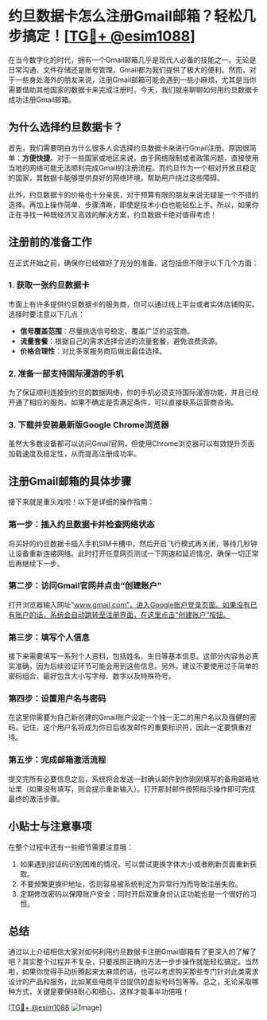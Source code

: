 # 约旦数据卡怎么注册Gmail邮箱？轻松几步搞定！[[TG💪+ @esim1088](https://t.me/s/esim1088)]

在当今数字化的时代，拥有一个Gmail邮箱几乎是现代人必备的技能之一。无论是日常沟通、文件存储还是账号管理，Gmail都为我们提供了极大的便利。然而，对于一些身处海外的朋友来说，注册Gmail邮箱可能会遇到一些小麻烦，尤其是当你需要借助其他国家的数据卡来完成注册时。今天，我们就来聊聊如何用约旦数据卡成功注册Gmail邮箱。

## 为什么选择约旦数据卡？

首先，我们需要明白为什么很多人会选择约旦数据卡来进行Gmail注册。原因很简单：**方便快捷**。对于一些国家或地区来说，由于网络限制或者政策问题，直接使用当地的网络可能无法顺利完成Gmail的注册流程。而约旦作为一个相对开放且稳定的国家，其数据卡能够提供良好的网络环境，帮助用户绕过这些障碍。

此外，约旦数据卡的价格也十分亲民，对于预算有限的朋友来说无疑是一个不错的选择。再加上操作简单、步骤清晰，即使是技术小白也能轻松上手。所以，如果你正在寻找一种既经济又高效的解决方案，约旦数据卡绝对值得考虑！

## 注册前的准备工作

在正式开始之前，确保你已经做好了充分的准备。这包括但不限于以下几个方面：

### 1. 获取一张约旦数据卡

市面上有许多提供约旦数据卡的服务商，你可以通过线上平台或者实体店铺购买。选择时要注意以下几点：
- **信号覆盖范围**：尽量挑选信号稳定、覆盖广泛的运营商。
- **流量套餐**：根据自己的需求选择合适的流量套餐，避免浪费资源。
- **价格合理性**：对比多家服务商后做出最佳选择。

### 2. 准备一部支持国际漫游的手机

为了保证顺利连接到约旦的数据网络，你的手机必须支持国际漫游功能，并且已经开通了相应的服务。如果不确定是否满足条件，可以直接联系运营商咨询。

### 3. 下载并安装最新版Google Chrome浏览器

虽然大多数设备都可以访问Gmail官网，但使用Chrome浏览器可以有效提升页面加载速度及稳定性，从而提高注册成功率。

## 注册Gmail邮箱的具体步骤

接下来就是重头戏啦！以下是详细的操作指南：

### 第一步：插入约旦数据卡并检查网络状态

将买好的约旦数据卡插入手机SIM卡槽中，然后开启飞行模式再关闭，等待几秒钟让设备重新连接网络。此时打开任意网页测试一下网速和延迟情况，确保一切正常后再继续下一步。

### 第二步：访问Gmail官网并点击“创建账户”

打开浏览器输入网址“www.gmail.com”，进入Google账户登录页面。如果没有已有账户的话，系统会自动跳转至注册界面，在这里点击“创建账户”按钮。

### 第三步：填写个人信息

接下来需要填写一系列个人资料，包括姓名、生日等基本信息。这部分内容务必真实准确，因为后续验证环节可能会用到这些信息。另外，建议不要使用过于简单的密码组合，最好包含大小写字母、数字以及特殊符号。

### 第四步：设置用户名与密码

在这里你需要为自己新创建的Gmail账户设定一个独一无二的用户名以及强健的密码。记住，这个用户名将成为你日后收发邮件的重要标识符，因此一定要慎重对待。

### 第五步：完成邮箱激活流程

提交完所有必要信息之后，系统将会发送一封确认邮件到你刚刚填写的备用邮箱地址里（如果没有填写，则会提示重新输入）。打开那封邮件按照指示操作即可完成最终的激活步骤。

## 小贴士与注意事项

在整个过程中还有一些细节需要注意哦：

1. 如果遇到验证码识别困难的情况，可以尝试更换字体大小或者刷新页面重新获取。
2. 不要频繁更换IP地址，否则容易被系统判定为异常行为而导致注册失败。
3. 定期修改密码以保障账户安全；同时开启双重身份认证功能也是一个很好的习惯。

## 总结

通过以上介绍相信大家对如何利用约旦数据卡注册Gmail邮箱有了更深入的了解了吧？其实整个过程并不复杂，只要按照正确的方法一步步操作就能轻松搞定。当然啦，如果你觉得手动折腾起来太麻烦的话，也可以考虑购买那些专门针对此类需求设计的产品和服务，比如某些电商平台提供的虚拟号码包等等。总之，无论采取哪种方式，关键是要保持耐心和细心，这样才能事半功倍哦！

[[TG💪+ @esim1088](https://t.me/s/esim1088) ![Image](https://i.postimg.cc/4NQfJmqS/Snipaste-2025-05-13-00-14-12.png)]